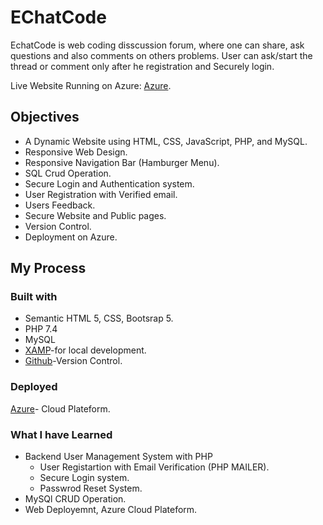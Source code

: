 # EChatCode

EchatCode is web coding disscussion forum, where one can share, ask questions and also comments on others problems.
User can ask/start the thread or comment only after he registration and Securely login.

Live Website Running on Azure: [Azure](https://attir.azurewebsites.net/).

## Objectives
-	A Dynamic Website using HTML, CSS, JavaScript, PHP, and MySQL.
-	Responsive Web Design.
-	Responsive Navigation Bar (Hamburger Menu).
-	SQL Crud Operation.
-	Secure Login and Authentication system.
-	User Registration with Verified email.
-	Users Feedback.
-	Secure Website and Public pages.
-	Version Control.
-	Deployment on Azure.

## My Process

### Built with

- Semantic HTML 5, CSS, Bootsrap 5.
- PHP 7.4
- MySQL 
- [XAMP](https://www.apachefriends.org/index.html)-for local development.
- [Github](https://github.com/AttiR/ECahatCode)-Version Control.

### Deployed

[Azure](https://attir.azurewebsites.net/)- Cloud Plateform.

### What I have Learned

- Backend User Management System with PHP
  - User Registartion with Email Verification (PHP MAILER).
  - Secure Login system.
  -  Passwrod Reset System.
- MySQl CRUD Operation.
- Web Deployemnt, Azure Cloud Plateform.




